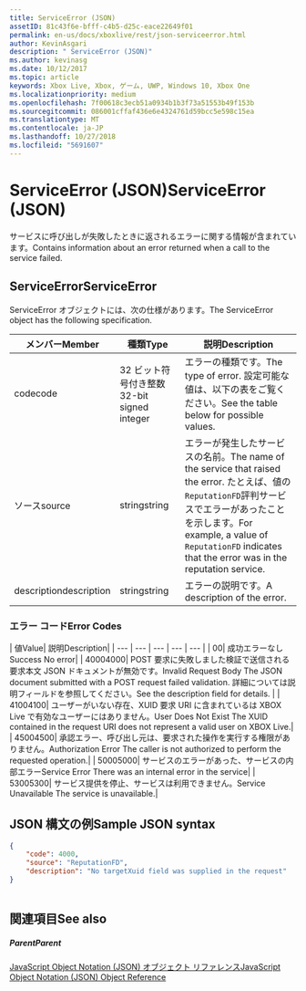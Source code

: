 ```yaml
---
title: ServiceError (JSON)
assetID: 81c43f6e-bfff-c4b5-d25c-eace22649f01
permalink: en-us/docs/xboxlive/rest/json-serviceerror.html
author: KevinAsgari
description: " ServiceError (JSON)"
ms.author: kevinasg
ms.date: 10/12/2017
ms.topic: article
keywords: Xbox Live, Xbox, ゲーム, UWP, Windows 10, Xbox One
ms.localizationpriority: medium
ms.openlocfilehash: 7f00618c3ecb51a0934b1b3f73a51553b49f153b
ms.sourcegitcommit: 086001cffaf436e6e4324761d59bcc5e598c15ea
ms.translationtype: MT
ms.contentlocale: ja-JP
ms.lasthandoff: 10/27/2018
ms.locfileid: "5691607"
---
```

# <a name="serviceerror-json"></a><span data-ttu-id="99c9d-104">ServiceError (JSON)</span><span class="sxs-lookup"><span data-stu-id="99c9d-104">ServiceError (JSON)</span></span>
<span data-ttu-id="99c9d-105">サービスに呼び出しが失敗したときに返されるエラーに関する情報が含まれています。</span><span class="sxs-lookup"><span data-stu-id="99c9d-105">Contains information about an error returned when a call to the service failed.</span></span> 
<a id="ID4EN"></a>

 
## <a name="serviceerror"></a><span data-ttu-id="99c9d-106">ServiceError</span><span class="sxs-lookup"><span data-stu-id="99c9d-106">ServiceError</span></span>
 
<span data-ttu-id="99c9d-107">ServiceError オブジェクトには、次の仕様があります。</span><span class="sxs-lookup"><span data-stu-id="99c9d-107">The ServiceError object has the following specification.</span></span>
 
| <span data-ttu-id="99c9d-108">メンバー</span><span class="sxs-lookup"><span data-stu-id="99c9d-108">Member</span></span>| <span data-ttu-id="99c9d-109">種類</span><span class="sxs-lookup"><span data-stu-id="99c9d-109">Type</span></span>| <span data-ttu-id="99c9d-110">説明</span><span class="sxs-lookup"><span data-stu-id="99c9d-110">Description</span></span>| 
| --- | --- | --- | 
| <span data-ttu-id="99c9d-111">code</span><span class="sxs-lookup"><span data-stu-id="99c9d-111">code</span></span>| <span data-ttu-id="99c9d-112">32 ビット符号付き整数</span><span class="sxs-lookup"><span data-stu-id="99c9d-112">32-bit signed integer</span></span> | <span data-ttu-id="99c9d-113">エラーの種類です。</span><span class="sxs-lookup"><span data-stu-id="99c9d-113">The type of error.</span></span> <span data-ttu-id="99c9d-114">設定可能な値は、以下の表をご覧ください。</span><span class="sxs-lookup"><span data-stu-id="99c9d-114">See the table below for possible values.</span></span> | 
| <span data-ttu-id="99c9d-115">ソース</span><span class="sxs-lookup"><span data-stu-id="99c9d-115">source</span></span>| <span data-ttu-id="99c9d-116">string</span><span class="sxs-lookup"><span data-stu-id="99c9d-116">string</span></span> | <span data-ttu-id="99c9d-117">エラーが発生したサービスの名前。</span><span class="sxs-lookup"><span data-stu-id="99c9d-117">The name of the service that raised the error.</span></span> <span data-ttu-id="99c9d-118">たとえば、値の<code>ReputationFD</code>評判サービスでエラーがあったことを示します。</span><span class="sxs-lookup"><span data-stu-id="99c9d-118">For example, a value of <code>ReputationFD</code> indicates that the error was in the reputation service.</span></span> | 
| <span data-ttu-id="99c9d-119">description</span><span class="sxs-lookup"><span data-stu-id="99c9d-119">description</span></span>| <span data-ttu-id="99c9d-120">string</span><span class="sxs-lookup"><span data-stu-id="99c9d-120">string</span></span>| <span data-ttu-id="99c9d-121">エラーの説明です。</span><span class="sxs-lookup"><span data-stu-id="99c9d-121">A description of the error.</span></span> | 
 
<a id="ID4EBC"></a>

 
### <a name="error-codes"></a><span data-ttu-id="99c9d-122">エラー コード</span><span class="sxs-lookup"><span data-stu-id="99c9d-122">Error Codes</span></span>
 
| <span data-ttu-id="99c9d-123">値</span><span class="sxs-lookup"><span data-stu-id="99c9d-123">Value</span></span>| <span data-ttu-id="99c9d-124">説明</span><span class="sxs-lookup"><span data-stu-id="99c9d-124">Description</span></span>| 
| --- | --- | --- | --- | --- | 
| <span data-ttu-id="99c9d-125">0</span><span class="sxs-lookup"><span data-stu-id="99c9d-125">0</span></span>| <span data-ttu-id="99c9d-126">成功エラーなし</span><span class="sxs-lookup"><span data-stu-id="99c9d-126">Success No error</span></span>| 
| <span data-ttu-id="99c9d-127">4000</span><span class="sxs-lookup"><span data-stu-id="99c9d-127">4000</span></span>| <span data-ttu-id="99c9d-128">POST 要求に失敗しました検証で送信される要求本文 JSON ドキュメントが無効です。</span><span class="sxs-lookup"><span data-stu-id="99c9d-128">Invalid Request Body The JSON document submitted with a POST request failed validation.</span></span> <span data-ttu-id="99c9d-129">詳細については説明フィールドを参照してください。</span><span class="sxs-lookup"><span data-stu-id="99c9d-129">See the description field for details.</span></span> | 
| <span data-ttu-id="99c9d-130">4100</span><span class="sxs-lookup"><span data-stu-id="99c9d-130">4100</span></span>| <span data-ttu-id="99c9d-131">ユーザーがいない存在、XUID 要求 URI に含まれているは XBOX Live で有効なユーザーにはありません。</span><span class="sxs-lookup"><span data-stu-id="99c9d-131">User Does Not Exist The XUID contained in the request URI does not represent a valid user on XBOX Live.</span></span>| 
| <span data-ttu-id="99c9d-132">4500</span><span class="sxs-lookup"><span data-stu-id="99c9d-132">4500</span></span>| <span data-ttu-id="99c9d-133">承認エラー、呼び出し元は、要求された操作を実行する権限がありません。</span><span class="sxs-lookup"><span data-stu-id="99c9d-133">Authorization Error The caller is not authorized to perform the requested operation.</span></span>| 
| <span data-ttu-id="99c9d-134">5000</span><span class="sxs-lookup"><span data-stu-id="99c9d-134">5000</span></span>| <span data-ttu-id="99c9d-135">サービスのエラーがあった、サービスの内部エラー</span><span class="sxs-lookup"><span data-stu-id="99c9d-135">Service Error There was an internal error in the service</span></span>| 
| <span data-ttu-id="99c9d-136">5300</span><span class="sxs-lookup"><span data-stu-id="99c9d-136">5300</span></span>| <span data-ttu-id="99c9d-137">サービス提供を停止、サービスは利用できません。</span><span class="sxs-lookup"><span data-stu-id="99c9d-137">Service Unavailable The service is unavailable.</span></span>| 
   
<a id="ID4EQE"></a>

 
## <a name="sample-json-syntax"></a><span data-ttu-id="99c9d-138">JSON 構文の例</span><span class="sxs-lookup"><span data-stu-id="99c9d-138">Sample JSON syntax</span></span>
 

```json
{
    "code": 4000,
    "source": "ReputationFD",
    "description": "No targetXuid field was supplied in the request"
}
    
```

  
<a id="ID4EZE"></a>

 
## <a name="see-also"></a><span data-ttu-id="99c9d-139">関連項目</span><span class="sxs-lookup"><span data-stu-id="99c9d-139">See also</span></span>
 
<a id="ID4E2E"></a>

 
##### <a name="parent"></a><span data-ttu-id="99c9d-140">Parent</span><span class="sxs-lookup"><span data-stu-id="99c9d-140">Parent</span></span> 

[<span data-ttu-id="99c9d-141">JavaScript Object Notation (JSON) オブジェクト リファレンス</span><span class="sxs-lookup"><span data-stu-id="99c9d-141">JavaScript Object Notation (JSON) Object Reference</span></span>](atoc-xboxlivews-reference-json.md)

   